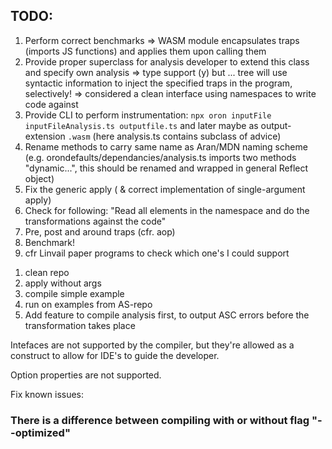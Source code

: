 ## TODO:

1. Perform correct benchmarks => WASM module encapsulates traps (imports JS functions) and applies them upon calling them
2. Provide proper superclass for analysis developer to extend this class and specify own analysis => type support (y) but ... tree will use syntactic information to inject the specified traps in the program, selectively! => considered a clean interface using namespaces to write code against
3. Provide CLI to perform instrumentation: `npx oron inputFile inputFileAnalysis.ts outputfile.ts` and later maybe as output-extension `.wasm` (here analysis.ts contains subclass of advice)
4. Rename methods to carry same name as Aran/MDN naming scheme (e.g. orondefaults/dependancies/analysis.ts imports two methods "dynamic...", this should be renamed and wrapped in general Reflect object)
5. Fix the generic apply ( & correct implementation of single-argument apply)
6. Check for following: "Read all elements in the namespace and do the transformations against the code"
7. Pre, post and around traps (cfr. aop)
8. Benchmark!
9. cfr Linvail paper programs to check which one's I could support

1) clean repo
1) apply without args
1) compile simple example
1) run on examples from AS-repo
1) Add feature to compile analysis first, to output ASC errors before the transformation takes place

Intefaces are not supported by the compiler, but they're allowed as a construct to allow for IDE's to guide the developer.

Option properties are not supported.

Fix known issues:

### There is a difference between compiling with or without flag "--optimized"
